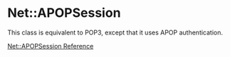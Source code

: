 # Net::APOPSession

This class is equivalent to POP3, except that it uses APOP authentication.

[Net::APOPSession Reference](https://ruby-doc.org/stdlib-2.5.0/libdoc/net/pop/rdoc/Net/APOPSession.html)